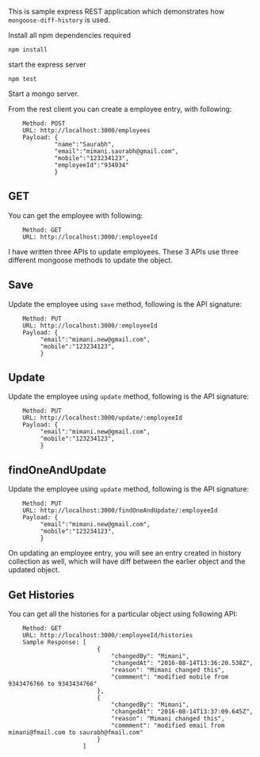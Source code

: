 This is sample express REST application which demonstrates how `mongoose-diff-history` is used.


Install all npm dependencies required
```
npm install
```

start the express server
```
npm test
```
Start a mongo server.

From the rest client you can create a employee entry, with following:
```
    Method: POST
    URL: http://localhost:3000/employees
    Payload: {
             "name":"Saurabh",
             "email":"mimani.saurabh@gmail.com",
             "mobile":"123234123",
             "employeeId":"934934"
             }
```

## GET
You can get the employee with following:

```
    Method: GET
    URL: http://localhost:3000/:employeeId
```

I have written three APIs to update employees. These 3 APIs use three different mongoose methods to update the object.

## Save
Update the employee using `save` method, following is the API signature:

```
    Method: PUT
    URL: http://localhost:3000/:employeeId
    Payload: {
         "email":"mimani.new@gmail.com",
         "mobile":"123234123",
         }
```

## Update
Update the employee using `update` method, following is the API signature:

```
    Method: PUT
    URL: http://localhost:3000/update/:employeeId
    Payload: {
         "email":"mimani.new@gmail.com",
         "mobile":"123234123",
         }
```

## findOneAndUpdate
Update the employee using `update` method, following is the API signature:

```
    Method: PUT
    URL: http://localhost:3000/findOneAndUpdate/:employeeId
    Payload: {
         "email":"mimani.new@gmail.com",
         "mobile":"123234123",
         }
```

On updating an employee entry, you will see an entry created in history collection as well, which will have diff between the earlier object and the updated object.

## Get Histories

You can get all the histories for a particular object using following API:

```
    Method: GET
    URL: http://localhost:3000/:employeeId/histories
    Sample Response: [
                         {
                             "changedBy": "Mimani",
                             "changedAt": "2016-08-14T13:36:20.538Z",
                             "reason": "Mimani changed this",
                             "commment": "modified mobile from 9343476766 to 9343434766"
                         },
                         {
                             "changedBy": "Mimani",
                             "changedAt": "2016-08-14T13:37:09.645Z",
                             "reason": "Mimani changed this",
                             "commment": "modified email from mimani@fmail.com to saurabh@fmail.com"
                         }
                     ]
```

